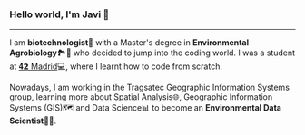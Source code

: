 ### Hello world, I'm Javi 👋
------------------------------------------------------------

I am **biotechnologist**🔬 with a Master's degree in **Environmental Agrobiology**🏞️🍁 who decided to jump into the coding world. I was a student at [𝟒𝟮 Madrid](https://www.42madrid.com/en/)💻, where I learnt how to code from scratch.

Nowadays, I am working in the Tragsatec Geographic Information Systems group, learning more about Spatial Analysis🌐, Geographic Information Systems (GIS)🗺️ and Data Science📊 to become an **Environmental Data Scientist**🌲🌸.
